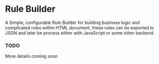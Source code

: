 # Rule Builder

A Simple, configurable Rule Builder for building business logic and complicated rules within HTML document, 
these rules can be exported to JSON and later be process either with JavaScript or some other backend.

### TODO
More details coming soon

